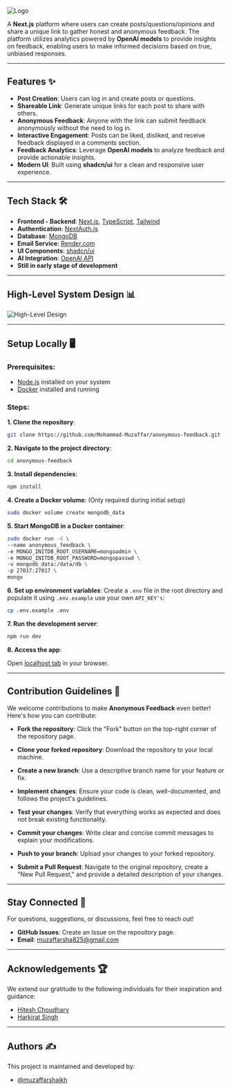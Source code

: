 ![Logo](https://github.com/user-attachments/assets/27a95ea5-c130-4343-b936-99af87077edc)

A **Next.js** platform where users can create posts/questions/opinions and share a unique link to gather honest and anonymous feedback. The platform utilizes analytics powered by **OpenAI models** to provide insights on feedback, enabling users to make informed decisions based on true, unbiased responses.  

---

## Features ✨  
- **Post Creation**: Users can log in and create posts or questions.  
- **Shareable Link**: Generate unique links for each post to share with others.  
- **Anonymous Feedback**: Anyone with the link can submit feedback anonymously without the need to log in.  
- **Interactive Engagement**: Posts can be liked, disliked, and receive feedback displayed in a comments section.  
- **Feedback Analytics**: Leverage **OpenAI models** to analyze feedback and provide actionable insights.  
- **Modern UI**: Built using **shadcn/ui** for a clean and responsive user experience.  

---

## Tech Stack 🛠️  
- **Frontend - Backend**: [Next.js](https://nextjs.org/), [TypeScript](https://www.typescriptlang.org/), [Tailwind](https://tailwindcss.com/)   
- **Authentication**: [NextAuth.js](https://next-auth.js.org/)  
- **Database**: [MongoDB](https://www.mongodb.com/)  
- **Email Service**: [Render.com](https://render.com/)  
- **UI Components**: [shadcn/ui](https://shadcn.dev/)  
- **AI Integration**: [OpenAI API](https://openai.com/api/)  
 - **Still in early stage of development**

---

## High-Level System Design 📊  
![High-Level Design](https://github.com/user-attachments/assets/af8d5c63-e1b7-497e-b00f-c1d67245a68e)

---

## Setup Locally 🖥️  

### Prerequisites:  
- [Node.js](https://nodejs.org/) installed on your system  
- [Docker](https://www.docker.com/) installed and running  

### Steps:  
**1. Clone the repository**:  
   ```bash  
   git clone https://github.com/Mohammad-Muzaffar/anonymous-feedback.git  
   ```
**2. Navigate to the project directory**:
   ```bash  
   cd anonymous-feedback  
   ```
**3. Install dependencies**:
   ```bash  
   npm install  
   ```
**4. Create a Docker volume**: (Only required during initial setup)
   ```bash  
   sudo docker volume create mongodb_data  
   ```
**5. Start MongoDB in a Docker container**:
   ```bash  
   sudo docker run -d \  
--name anonymous_feedback \  
-e MONGO_INITDB_ROOT_USERNAME=mongoadmin \  
-e MONGO_INITDB_ROOT_PASSWORD=mongopasswd \  
-v mongodb_data:/data/db \  
-p 27017:27017 \  
mongo  
   ```
**6. Set up environment variables**: 
Create a `.env` file in the root directory and populate it using `.env.example` use your own `API_KEY's`:
   ```bash  
   cp .env.example .env  
   ```
**7. Run the development server**:
   ```bash  
   npm run dev  
   ```
**8. Access the app**:

Open [localhost tab](http://localhost:3000) in your browser.

---

## Contribution Guidelines 🤝  
We welcome contributions to make **Anonymous Feedback** even better! Here's how you can contribute:  

- **Fork the repository**: Click the "Fork" button on the top-right corner of the repository page.  

- **Clone your forked repository**: Download the repository to your local machine.  

- **Create a new branch**: Use a descriptive branch name for your feature or fix.  

- **Implement changes**: Ensure your code is clean, well-documented, and follows the project's guidelines.  

- **Test your changes**: Verify that everything works as expected and does not break existing functionality.  

- **Commit your changes**: Write clear and concise commit messages to explain your modifications.  

- **Push to your branch**: Upload your changes to your forked repository.  

- **Submit a Pull Request**: Navigate to the original repository, create a "New Pull Request," and provide a detailed description of your changes.  

---

## Stay Connected 💬  
For questions, suggestions, or discussions, feel free to reach out!  
- **GitHub Issues**: Create an Issue on the repository page.  
- **Email**: muzaffarsha825@gmail.com  

---

## Acknowledgements 🏆  
We extend our gratitude to the following individuals for their inspiration and guidance:  
- [Hitesh Choudhary](https://github.com/hiteshchoudhary)  
- [Harkirat Singh](https://github.com/hkirat)  

---

## Authors ✍️  
This project is maintained and developed by:  
- [@muzaffarshaikh](https://github.com/Mohammad-Muzaffar)  
